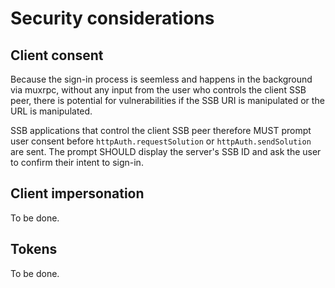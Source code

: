 <!--
SPDX-FileCopyrightText: 2021 Andre 'Staltz' Medeiros

SPDX-License-Identifier: CC-BY-4.0
-->

# Security considerations

## Client consent

Because the sign-in process is seemless and happens in the background via muxrpc, without any input from the user who controls the client SSB peer, there is potential for vulnerabilities if the SSB URI is manipulated or the URL is manipulated.

SSB applications that control the client SSB peer therefore MUST prompt user consent before `httpAuth.requestSolution` or `httpAuth.sendSolution` are sent. The prompt SHOULD display the server's SSB ID and ask the user to confirm their intent to sign-in.

## Client impersonation

To be done.

## Tokens

To be done.